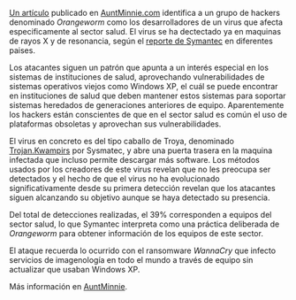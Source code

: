 [Un artículo](https://www.auntminnie.com/index.aspx?sec=sup&sub=pac&pag=dis&ItemID=120580&wf=8239&wf=7612) publicado en [AuntMinnie.com](https://www.auntminnie.com/) identifica a un grupo de hackers denominado *Orangeworm* como los desarrolladores de un virus que afecta especificamente al sector salud. El virus se ha dectectado ya en maquinas de rayos X y de resonancia, según el [reporte de Symantec](https://www.symantec.com/blogs/threat-intelligence/orangeworm-targets-healthcare-us-europe-asia) en diferentes paises.

Los atacantes siguen un patrón que apunta a un interés especial en los sistemas de instituciones de salud, aprovechando vulnerabilidades de sistemas operativos viejos como Windows XP, el cuál se puede encontrar en instituciones de salud que deben mantener estos sistemas para soportar sistemas heredados de generaciones anteriores de equipo. Aparentemente los hackers están conscientes de que en el sector salud es común el uso de plataformas obsoletas y aprovechan sus vulnerabilidades.

El virus en concreto es del tipo caballo de Troya, denominado [Trojan.Kwampirs](https://www.symantec.com/security-center/writeup/2016-081923-2700-99) por Sysmatec, y abre una puerta trasera en la maquina infectada que incluso permite descargar más software. Los métodos usados por los creadores de este virus revelan que no les preocupa ser detectados y el hecho de que el virus no ha evolucionado significativamente desde su primera detección revelan que los atacantes siguen alcanzando su objetivo aunque se haya detectado su presencia.

Del total de detecciones realizadas, el 39% corresponden a equipos del sector salud, lo que Symantec interpreta como una práctica deliberada de *Orangeworm* para obtener información de los equipos de este sector.

El ataque recuerda lo ocurrido con el ransomware *WannaCry* que infecto servicios de imagenología en todo el mundo a través de equipo sin actualizar que usaban Windows XP.

Más información en [AuntMinnie](https://www.symantec.com/security-center/writeup/2016-081923-2700-99).
